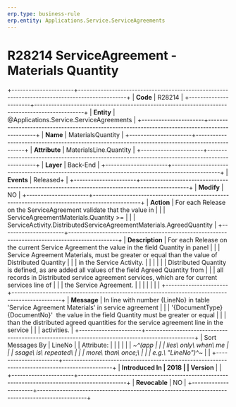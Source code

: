 ```yaml
---
erp.type: business-rule
erp.entity: Applications.Service.ServiceAgreements
---
```


# R28214 ServiceAgreement - Materials Quantity
+----------------------+-----------------------------------------------------------------------------------------------+
| **Code**             | R28214                                                                                        |
+----------------------+-----------------------------------------------------------------------------------------------+
| **Entity**           | @Applications.Service.ServiceAgreements                                                                              |
+----------------------+-----------------------------------------------------------------------------------------------+
| **Name**             | MaterialsQuantity                                                                             |
+----------------------+-----------------------------------------------------------------------------------------------+
| **Attribute**        | MaterialsLine.Quantity                                                                        |
+----------------------+-----------------------------------------------------------------------------------------------+
| **Layer**            | Back-End                                                                                      |
+----------------------+-----------------------------------------------------------------------------------------------+
| **Events**           | Released+                                                                                     |
+----------------------+-----------------------------------------------------------------------------------------------+
| **Modify**           | NO                                                                                            |
+----------------------+-----------------------------------------------------------------------------------------------+
| **Action**           | For each Release on the ServiceAgreement validate that the value in                           |
|                      | ServiceAgreementMaterials.Quantity \>=                                                        |
|                      | ServiceActivity.DistributedServiceAgreementMaterials.AgreedQuantity                           |
+----------------------+-----------------------------------------------------------------------------------------------+
| **Description**      | For each Release on the current Service Agreement the value in the field Quantity in panel    |
|                      | Service Agreement Materials, must be greater or equal than the value of Distributed Quantity  |
|                      | in the Service Activity.                                                                      |
|                      |                                                                                               |
|                      | Distributed Quantity is defined, as are added all values of the field Agreed Quantity from    |
|                      | all records in Distributed service agreement services, which are for current services line of |
|                      | the Service Agreement.                                                                        |
|                      |                                                                                               |
|                      |                                                                                               |
+----------------------+-----------------------------------------------------------------------------------------------+
| **Message**          | In line with number {LineNo} in table \'Service Agreement Materials\' in service agreement    |
|                      | \'{DocumentType} {DocumentNo}\'  the value in the field Quantity must be greater or equal     |
|                      | than the distributed agreed quantities for the service agreement line in the service          |
|                      | activities.                                                                                   |
+----------------------+-----------------------------------------------------------------------------------------------+
| Sort Messages By     | LineNo                                                                                        |
| Attribute:           |                                                                                               |
|                      |                                                                                               |
| *~^(app              |                                                                                               |
| lies\ only\ when\ me |                                                                                               |
| ssage\ is\ repeated\ |                                                                                               |
|  more\ than\ once;\  |                                                                                               |
| e.g.\ \"LineNo\")^~* |                                                                                               |
+----------------------+-----------------------------------------------------------------------------------------------+
| **Introduced In      | 2018                                                                                          |
| Version**            |                                                                                               |
+----------------------+-----------------------------------------------------------------------------------------------+
| **Revocable**        | NO                                                                                            |
+----------------------+-----------------------------------------------------------------------------------------------+

  

  

  
